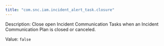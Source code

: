 ```yaml
---
title: "com.snc.iam.incident_alert_task.closure"
---
```


Description: Close open Incident Communication Tasks when an Incident Communication Plan is closed or canceled.

Value: `false`